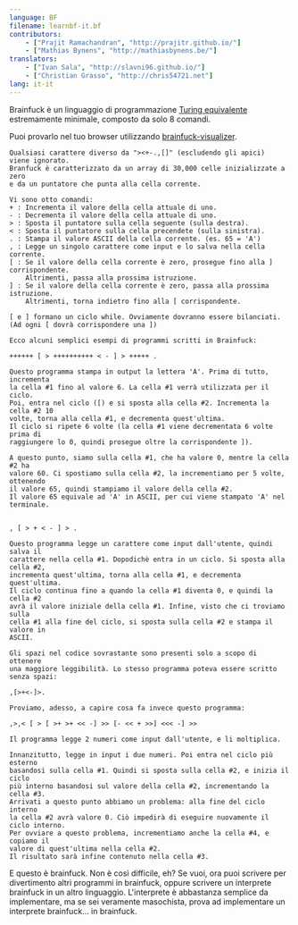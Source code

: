 ```yaml
---
language: BF
filename: learnbf-it.bf
contributors:
    - ["Prajit Ramachandran", "http://prajitr.github.io/"]
    - ["Mathias Bynens", "http://mathiasbynens.be/"]
translators:
    - ["Ivan Sala", "http://slavni96.github.io/"]
    - ["Christian Grasso", "http://chris54721.net"]
lang: it-it
---
```


Brainfuck è un linguaggio di programmazione
[Turing equivalente](https://it.wikipedia.org/wiki/Turing_equivalenza)
estremamente minimale, composto da solo 8 comandi.

Puoi provarlo nel tuo browser utilizzando
[brainfuck-visualizer](http://fatiherikli.github.io/brainfuck-visualizer/).

```
Qualsiasi carattere diverso da "><+-.,[]" (escludendo gli apici)
viene ignorato.
Branfuck è caratterizzato da un array di 30,000 celle inizializzate a zero
e da un puntatore che punta alla cella corrente.

Vi sono otto comandi:
+ : Incrementa il valore della cella attuale di uno.
- : Decrementa il valore della cella attuale di uno.
> : Sposta il puntatore sulla cella seguente (sulla destra).
< : Sposta il puntatore sulla cella precendete (sulla sinistra).
. : Stampa il valore ASCII della cella corrente. (es. 65 = 'A')
, : Legge un singolo carattere come input e lo salva nella cella corrente.
[ : Se il valore della cella corrente è zero, prosegue fino alla ] corrispondente.
    Altrimenti, passa alla prossima istruzione.
] : Se il valore della cella corrente è zero, passa alla prossima istruzione.
    Altrimenti, torna indietro fino alla [ corrispondente.

[ e ] formano un ciclo while. Ovviamente dovranno essere bilanciati.
(Ad ogni [ dovrà corrispondere una ])

Ecco alcuni semplici esempi di programmi scritti in Brainfuck:

++++++ [ > ++++++++++ < - ] > +++++ .

Questo programma stampa in output la lettera 'A'. Prima di tutto, incrementa
la cella #1 fino al valore 6. La cella #1 verrà utilizzata per il ciclo.
Poi, entra nel ciclo ([) e si sposta alla cella #2. Incrementa la cella #2 10
volte, torna alla cella #1, e decrementa quest'ultima.
Il ciclo si ripete 6 volte (la cella #1 viene decrementata 6 volte prima di
raggiungere lo 0, quindi prosegue oltre la corrispondente ]).

A questo punto, siamo sulla cella #1, che ha valore 0, mentre la cella #2 ha
valore 60. Ci spostiamo sulla cella #2, la incrementiamo per 5 volte, ottenendo
il valore 65, quindi stampiamo il valore della cella #2.
Il valore 65 equivale ad 'A' in ASCII, per cui viene stampato 'A' nel terminale.


, [ > + < - ] > .

Questo programma legge un carattere come input dall'utente, quindi salva il
carattere nella cella #1. Dopodichè entra in un ciclo. Si sposta alla cella #2,
incrementa quest'ultima, torna alla cella #1, e decrementa quest'ultima.
Il ciclo continua fino a quando la cella #1 diventa 0, e quindi la cella #2
avrà il valore iniziale della cella #1. Infine, visto che ci troviamo sulla
cella #1 alla fine del ciclo, si sposta sulla cella #2 e stampa il valore in
ASCII.

Gli spazi nel codice sovrastante sono presenti solo a scopo di ottenere
una maggiore leggibilità. Lo stesso programma poteva essere scritto senza spazi:

,[>+<-]>.

Proviamo, adesso, a capire cosa fa invece questo programma:

,>,< [ > [ >+ >+ << -] >> [- << + >>] <<< -] >>

Il programma legge 2 numeri come input dall'utente, e li moltiplica.

Innanzitutto, legge in input i due numeri. Poi entra nel ciclo più esterno
basandosi sulla cella #1. Quindi si sposta sulla cella #2, e inizia il ciclo
più interno basandosi sul valore della cella #2, incrementando la cella #3.
Arrivati a questo punto abbiamo un problema: alla fine del ciclo interno
la cella #2 avrà valore 0. Ciò impedirà di eseguire nuovamente il ciclo interno.
Per ovviare a questo problema, incrementiamo anche la cella #4, e copiamo il
valore di quest'ultima nella cella #2.
Il risultato sarà infine contenuto nella cella #3.
```

E questo è brainfuck. Non è così difficile, eh? Se vuoi, ora puoi scrivere per
divertimento altri programmi in brainfuck, oppure scrivere un interprete
brainfuck in un altro linguaggio. L'interprete è abbastanza semplice da
implementare, ma se sei veramente masochista, prova ad implementare un interprete brainfuck... in brainfuck.
